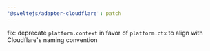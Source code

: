 ```yaml
---
'@sveltejs/adapter-cloudflare': patch
---
```


fix: deprecate `platform.context` in favor of `platform.ctx` to align with Cloudflare's naming convention
